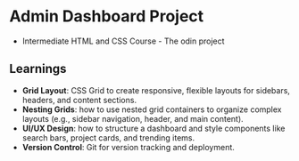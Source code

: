 # Admin Dashboard Project
- Intermediate HTML and CSS Course - The odin project

## Learnings

- **Grid Layout**:  CSS Grid to create responsive, flexible layouts for sidebars, headers, and content sections.
- **Nesting Grids**: how to use nested grid containers to organize complex layouts (e.g., sidebar navigation, header, and main content).
- **UI/UX Design**: how to structure a dashboard and style components like search bars, project cards, and trending items.
- **Version Control**: Git for version tracking and deployment.
